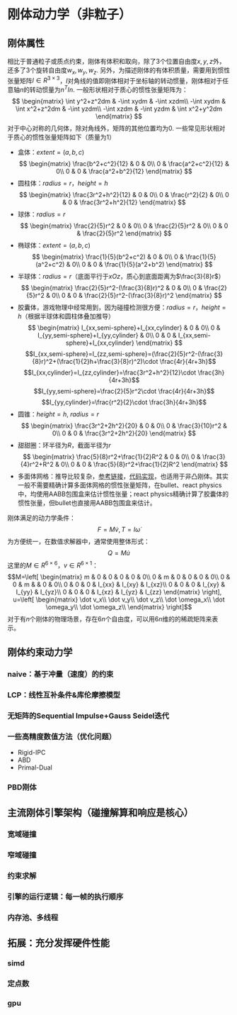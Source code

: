 # 刚体动力学（非粒子）
## 刚体属性 
相比于普通粒子或质点约束，刚体有体积和取向，除了3个位置自由度$x,y,z$外，还多了3个旋转自由度$w_x,w_y,w_z$. 另外，为描述刚体的有体积质量，需要用到惯性张量矩阵$I\in R^{3\times 3}$，$I$对角线的值即刚体相对于坐标轴的转动惯量，刚体相对于任意轴$n$的转动惯量为$n^TIn$.
一般形状相对于质心的惯性张量矩阵为：
$$
\begin{matrix}
\int y^2+z^2dm & -\int xydm & -\int xzdm\\
-\int xydm & \int x^2+z^2dm & -\int yzdm\\
-\int xzdm & -\int yzdm & \int x^2+y^2dm 
\end{matrix}
$$
对于中心对称的几何体，除对角线外，矩阵的其他位置均为0. 一些常见形状相对于质心的惯性张量矩阵如下（质量为1）
- 盒体：$extent = (a, b, c)$
  $$
  \begin{matrix}
    \frac{b^2+c^2}{12} & 0 & 0\\
    0 & \frac{a^2+c^2}{12} & 0\\
    0 & 0 & \frac{a^2+b^2}{12}
  \end{matrix}
  $$
- 圆柱体：$radius = r$，$height = h$
  $$
  \begin{matrix}
    \frac{3r^2+h^2}{12} & 0 & 0\\
    0 & \frac{r^2}{2} & 0\\
    0 & 0 & \frac{3r^2+h^2}{12}
  \end{matrix}
  $$
- 球体：$radius = r$
  $$
  \begin{matrix}
    \frac{2}{5}r^2 & 0 & 0\\
    0 & \frac{2}{5}r^2 & 0\\
    0 & 0 & \frac{2}{5}r^2
  \end{matrix}
  $$
- 椭球体：$extent = (a, b, c)$
  $$
  \begin{matrix}
    \frac{1}{5}(b^2+c^2) & 0 & 0\\
    0 & \frac{1}{5}(a^2+c^2) & 0\\
    0 & 0 & \frac{1}{5}(a^2+b^2)
  \end{matrix}
  $$
- 半球体：$radius = r$（底面平行于$xOz$，质心到底面距离为$\frac{3}{8}r$）
  $$
  \begin{matrix}
    \frac{2}{5}r^2-(\frac{3}{8}r)^2 & 0 & 0\\
    0 & \frac{2}{5}r^2 & 0\\
    0 & 0 & \frac{2}{5}r^2-(\frac{3}{8}r)^2
  \end{matrix}
  $$
- 胶囊体，游戏物理中经常用到，因为碰撞检测很方便：$radius = r$，$height = h$（根据半球体和圆柱体叠加推导）
  $$
  \begin{matrix}
    I_{xx,semi-sphere}+I_{xx,cylinder} & 0 & 0\\
    0 & I_{yy,semi-sphere}+I_{yy,cylinder} & 0\\
    0 & 0 & I_{xx,semi-sphere}+I_{xx,cylinder}
  \end{matrix}
  $$
  $$I_{xx,semi-sphere}=I_{zz,semi-sphere}=(\frac{2}{5}r^2-(\frac{3}{8}r)^2+(\frac{1}{2}h+\frac{3}{8}r)^2)\cdot \frac{4r}{4r+3h}$$
  $$I_{xx,cylinder}=I_{zz,cylinder}=\frac{3r^2+h^2}{12}\cdot \frac{3h}{4r+3h}$$
  $$I_{yy,semi-sphere}=\frac{2}{5}r^2\cdot \frac{4r}{4r+3h}$$
  $$I_{yy,cylinder}=\frac{r^2}{2}\cdot \frac{3h}{4r+3h}$$
- 圆锥：$height = h$, $radius = r$
  $$
  \begin{matrix}
    \frac{3r^2+2h^2}{20} & 0 & 0\\
    0 & \frac{3}{10}r^2 & 0\\
    0 & 0 & \frac{3r^2+2h^2}{20}
  \end{matrix}
  $$
- 甜甜圈：环半径为$R$，截面半径为$r$
  $$
  \begin{matrix}
    \frac{5}{8}r^2+\frac{1}{2}R^2 & 0 & 0\\
    0 & \frac{3}{4}r^2+R^2 & 0\\
    0 & 0 & \frac{5}{8}r^2+\frac{1}{2}R^2
  \end{matrix}
  $$
- 多面体网格：推导比较复杂，[参考链接](https://www.geometrictools.com/Documentation/PolyhedralMassProperties.pdf)，[代码实现](https://github.com/tcy2002/Physics-Engine/blob/main/src/phys/shape/convex_mesh_shape.cpp)，也适用于非凸刚体。其实一般不需要精确计算多面体网格的惯性张量矩阵，在bullet、react physics中，均使用AABB包围盒来估计惯性张量；react physics精确计算了胶囊体的惯性张量，但bullet也直接用AABB包围盒来估计。

刚体满足的动力学条件：
$$F=M\dot v, T=I\dot \omega$$
为方便统一，在数值求解器中，通常使用整体形式：
$$Q=M\dot u$$
这里的$M\in R^{6\times 6}$，$v\in R^{6\times 1}$：
$$M=\left[
  \begin{matrix}
  m & 0 & 0 & 0 & 0 & 0\\
  0 & m & 0 & 0 & 0 & 0\\
  0 & 0 & m &  & 0 & 0\\
  0 & 0 & 0 & I_{xx} & I_{xy} & I_{xz}\\
  0 & 0 & 0 & I_{xy} & I_{yy} & I_{yz}\\
  0 & 0 & 0 & I_{xz} & I_{yz} & I_{zz}
  \end{matrix}
\right], u=\left[
  \begin{matrix}
  \dot v_x\\
  \dot v_y\\
  \dot v_z\\
  \dot \omega_x\\
  \dot \omega_y\\
  \dot \omega_z\\
  \end{matrix}
\right]$$
对于有$n$个刚体的物理场景，存在$6n$个自由度，可以用$6n$维的的稀疏矩阵来表示。

## 刚体约束动力学
### naive：基于冲量（速度）的约束

### LCP：线性互补条件&库伦摩擦模型

### 无矩阵的Sequential Impulse+Gauss Seidel迭代

### 一些高精度数值方法（优化问题）
- Rigid-IPC
- ABD
- Primal-Dual

### PBD刚体

## 主流刚体引擎架构（碰撞解算和响应是核心）
### 宽域碰撞

### 窄域碰撞

### 约束求解

### 引擎的运行逻辑：每一帧的执行顺序

### 内存池、多线程

## 拓展：充分发挥硬件性能
### simd

### 定点数

### gpu
